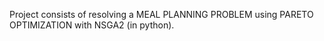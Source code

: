 Project consists of resolving a MEAL PLANNING PROBLEM using PARETO OPTIMIZATION with NSGA2 (in python).
